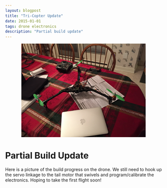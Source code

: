 ```yaml
---
layout: blogpost
title: "Tri-Copter Update"
date: 2015-01-01
tags: drone electronics
description: "Partial build update"
---
```


<p align="center">
<img src="/assets/images/blogs/batbone_build.jpg" alt="BatBone" width="400">
</p>

# Partial Build Update

Here is a picture of the build progress on the drone. We still need to hook up the servo linkage to the tail motor that swivels and program/calibrate the electronics. Hoping to take the first flight soon!
